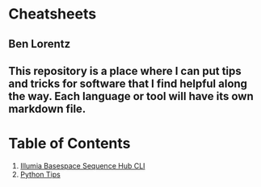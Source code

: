 # Cheatsheets
## Ben Lorentz

This repository is a place where I can put tips and tricks for software that I find helpful along the way. Each language or tool will have its own markdown file.
-------------------------------------------------
 # Table of Contents
 1. [Illumia Basespace Sequence Hub CLI]()
 2. [Python Tips]()
 
